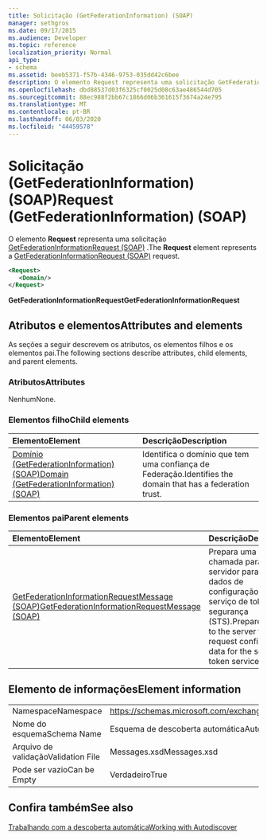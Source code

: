 ```yaml
---
title: Solicitação (GetFederationInformation) (SOAP)
manager: sethgros
ms.date: 09/17/2015
ms.audience: Developer
ms.topic: reference
localization_priority: Normal
api_type:
- schema
ms.assetid: beeb5371-f57b-4346-9753-035dd42c6bee
description: O elemento Request representa uma solicitação GetFederationInformationRequest (SOAP).
ms.openlocfilehash: dbd88537d03f6325cf0025d08c63ae486544d705
ms.sourcegitcommit: 88ec988f2bb67c1866d06b361615f3674a24e795
ms.translationtype: MT
ms.contentlocale: pt-BR
ms.lasthandoff: 06/03/2020
ms.locfileid: "44459578"
---
```

# <a name="request-getfederationinformation-soap"></a><span data-ttu-id="cf2ab-103">Solicitação (GetFederationInformation) (SOAP)</span><span class="sxs-lookup"><span data-stu-id="cf2ab-103">Request (GetFederationInformation) (SOAP)</span></span>

<span data-ttu-id="cf2ab-104">O elemento **Request** representa uma solicitação [GetFederationInformationRequest (SOAP)](getfederationinformationrequest-soap.md) .</span><span class="sxs-lookup"><span data-stu-id="cf2ab-104">The **Request** element represents a [GetFederationInformationRequest (SOAP)](getfederationinformationrequest-soap.md) request.</span></span> 
  
```XML
<Request>
   <Domain/>
</Request>
```

 <span data-ttu-id="cf2ab-105">**GetFederationInformationRequest**</span><span class="sxs-lookup"><span data-stu-id="cf2ab-105">**GetFederationInformationRequest**</span></span>
## <a name="attributes-and-elements"></a><span data-ttu-id="cf2ab-106">Atributos e elementos</span><span class="sxs-lookup"><span data-stu-id="cf2ab-106">Attributes and elements</span></span>

<span data-ttu-id="cf2ab-107">As seções a seguir descrevem os atributos, os elementos filhos e os elementos pai.</span><span class="sxs-lookup"><span data-stu-id="cf2ab-107">The following sections describe attributes, child elements, and parent elements.</span></span>
  
### <a name="attributes"></a><span data-ttu-id="cf2ab-108">Atributos</span><span class="sxs-lookup"><span data-stu-id="cf2ab-108">Attributes</span></span>

<span data-ttu-id="cf2ab-109">Nenhum</span><span class="sxs-lookup"><span data-stu-id="cf2ab-109">None.</span></span>
  
### <a name="child-elements"></a><span data-ttu-id="cf2ab-110">Elementos filho</span><span class="sxs-lookup"><span data-stu-id="cf2ab-110">Child elements</span></span>

|<span data-ttu-id="cf2ab-111">**Elemento**</span><span class="sxs-lookup"><span data-stu-id="cf2ab-111">**Element**</span></span>|<span data-ttu-id="cf2ab-112">**Descrição**</span><span class="sxs-lookup"><span data-stu-id="cf2ab-112">**Description**</span></span>|
|:-----|:-----|
|[<span data-ttu-id="cf2ab-113">Domínio (GetFederationInformation) (SOAP)</span><span class="sxs-lookup"><span data-stu-id="cf2ab-113">Domain (GetFederationInformation) (SOAP)</span></span>](domain-getfederationinformationsoap.md) <br/> |<span data-ttu-id="cf2ab-114">Identifica o domínio que tem uma confiança de Federação.</span><span class="sxs-lookup"><span data-stu-id="cf2ab-114">Identifies the domain that has a federation trust.</span></span>  <br/> |
   
### <a name="parent-elements"></a><span data-ttu-id="cf2ab-115">Elementos pai</span><span class="sxs-lookup"><span data-stu-id="cf2ab-115">Parent elements</span></span>

|<span data-ttu-id="cf2ab-116">**Elemento**</span><span class="sxs-lookup"><span data-stu-id="cf2ab-116">**Element**</span></span>|<span data-ttu-id="cf2ab-117">**Descrição**</span><span class="sxs-lookup"><span data-stu-id="cf2ab-117">**Description**</span></span>|
|:-----|:-----|
|[<span data-ttu-id="cf2ab-118">GetFederationInformationRequestMessage (SOAP)</span><span class="sxs-lookup"><span data-stu-id="cf2ab-118">GetFederationInformationRequestMessage (SOAP)</span></span>](getfederationinformationrequestmessage-soap.md) <br/> |<span data-ttu-id="cf2ab-119">Prepara uma chamada para o servidor para solicitar dados de configuração para o serviço de token de segurança (STS).</span><span class="sxs-lookup"><span data-stu-id="cf2ab-119">Prepares a call to the server to request configuration data for the security token service (STS).</span></span>  <br/> |
   
## <a name="element-information"></a><span data-ttu-id="cf2ab-120">Elemento de informações</span><span class="sxs-lookup"><span data-stu-id="cf2ab-120">Element information</span></span>

|||
|:-----|:-----|
|<span data-ttu-id="cf2ab-121">Namespace</span><span class="sxs-lookup"><span data-stu-id="cf2ab-121">Namespace</span></span>  <br/> |https://schemas.microsoft.com/exchange/2010/Autodiscover  <br/> |
|<span data-ttu-id="cf2ab-122">Nome do esquema</span><span class="sxs-lookup"><span data-stu-id="cf2ab-122">Schema Name</span></span>  <br/> |<span data-ttu-id="cf2ab-123">Esquema de descoberta automática</span><span class="sxs-lookup"><span data-stu-id="cf2ab-123">Autodiscover schema</span></span>  <br/> |
|<span data-ttu-id="cf2ab-124">Arquivo de validação</span><span class="sxs-lookup"><span data-stu-id="cf2ab-124">Validation File</span></span>  <br/> |<span data-ttu-id="cf2ab-125">Messages.xsd</span><span class="sxs-lookup"><span data-stu-id="cf2ab-125">Messages.xsd</span></span>  <br/> |
|<span data-ttu-id="cf2ab-126">Pode ser vazio</span><span class="sxs-lookup"><span data-stu-id="cf2ab-126">Can be Empty</span></span>  <br/> |<span data-ttu-id="cf2ab-127">Verdadeiro</span><span class="sxs-lookup"><span data-stu-id="cf2ab-127">True</span></span>  <br/> |
   
## <a name="see-also"></a><span data-ttu-id="cf2ab-128">Confira também</span><span class="sxs-lookup"><span data-stu-id="cf2ab-128">See also</span></span>



[<span data-ttu-id="cf2ab-129">Trabalhando com a descoberta automática</span><span class="sxs-lookup"><span data-stu-id="cf2ab-129">Working with Autodiscover</span></span>](https://msdn.microsoft.com/library/39726b67-2eb2-451b-9307-cfd0b518b55c%28Office.15%29.aspx)


